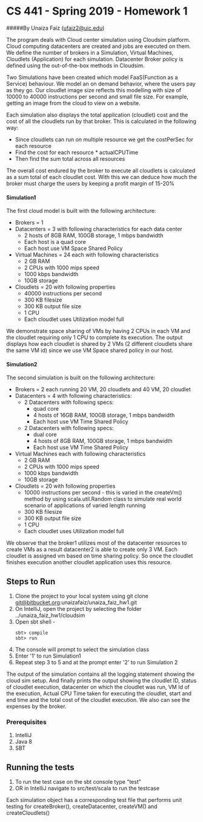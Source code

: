 # CS 441 - Spring 2019 - Homework 1

#####By Unaiza Faiz (ufaiz2@uic.edu)

The program deals with Cloud center simulation using Cloudsim platform. Cloud computing datacenters are created and jobs are executed on them. We define the number of brokers in a Simulation, Virtual Machines, Cloudlets (Application) for each simulation. Datacenter Broker policy is defined using the out-of-the-box methods in Cloudsim. 

Two Simulations have been created which model FaaS(Function as a Service) behaviour. We model an on demand behavior, where the users pay as they go. Our cloudlet image size reflects this modelling with size of 10000 to 40000 instructions per second and small file size. For example, getting an image from the cloud to view on a website.

Each simulation also displays the total application (cloudlet) cost and the cost of all the cloudlets run by that broker. This is calculated in the following way:
   
 - Since cloudlets can run on multiple resource we get the costPerSec for each resource
 - Find the cost for each resource * actualCPUTime
 - Then find the sum total across all resources 

The overall cost endured by the broker to execute all cloudlets is calculated as a sum total of each cloudlet cost. With this we can deduce how much the broker must charge the users by keeping a profit margin of 15-20% 

#### Simulation1 

The first cloud model is built with the following architecture:

* Brokers = 1
* Datacenters = 3 with following characteristics for each data center
     - 2 hosts of 8GB RAM, 100GB storage, 1 mbps bandwidth
     - Each host is a quad core
     - Each host use VM Space Shared Policy 
* Virtual Machines = 24 each with following characteristics
     - 2 GB RAM
     - 2 CPUs with 1000 mips speed
     - 1000 kbps bandwidth
     - 10GB storage
* Cloudlets = 20 with following properties
    - 40000 instructions per second
    - 300 KB filesize
    - 300 KB output file size
    - 1 CPU
    - Each cloudlet uses Utilization model full

We demonstrate space sharing of VMs by having 2 CPUs in each VM and the cloudlet requiring only 1 CPU to complete its execution. The output displays how each cloudlet is shared by 2 VMs (2 different cloudlets share the same VM id) since we use VM Space shared policy in our host.

#### Simulation2

The second simulation is built on the following architecture: 

* Brokers = 2 each running 20 VM, 20 cloudlets and 40 VM, 20 cloudlet
* Datacenters = 4 with following characteristics:
     - 2 Datacenters with following specs:
        - quad core
        - 4 hosts of 16GB RAM, 100GB storage, 1 mbps bandwidth
        - Each host use VM Time Shared Policy 
     - 2 Datacenters with following specs:
        - dual core
        - 4 hosts of 8GB RAM, 100GB storage, 1 mbps bandwidth
        - Each host use VM Time Shared Policy 
* Virtual Machines each with following characteristics
     - 2 GB RAM
     - 2 CPUs with 1000 mips speed
     - 1000 kbps bandwidth
     - 10GB storage
* Cloudlets = 20 with following properties
    - 10000 instructions per second -  this is varied in the createVm() method by using scala.util.Random class to simulate real world scenario of applications of varied length running
    - 300 KB filesize
    - 300 KB output file size
    - 1 CPU
    - Each cloudlet uses Utilization model full

We observe that the broker1 utilizes most of the datacenter resources to create VMs as a result datacenter2 is able to create only 3 VM. Each cloudlet is assigned vm based on time sharing policy. So once the cloudlet finishes execution another cloudlet application uses this resource.

## Steps to Run  

1. Clone the project to your local system using git clone git@bitbucket.org:unaizafaiz/unaiza_faiz_hw1.git
2. On IntelliJ, open the project by selecting the folder ../unaiza_faiz_hw1/cloudsim
3. Open sbt shell -
    ````
    sbt> compile
    sbt> run
   
4. The console will prompt to select the simulation class
5. Enter '1' to run Simulation1 
5. Repeat step 3 to 5 and at the prompt enter '2' to run Simulation 2

The output of the simulation contains all the logging statement showing the cloud sim setup. And finally prints the output showing the cloudlet ID, status of cloudlet execution, datacenter on which the cloudlet was run, VM Id of the execution, Actual CPU Time taken for executing the cloudlet, start and end time and the total cost of the cloudlet execution.
We also can see the expenses by the broker. 

### Prerequisites

1. IntelliJ 
2. Java 8
3. SBT

## Running the tests

1. To run the test case on the sbt console type "test"
2. OR in IntelliJ navigate to src/test/scala to run the testcase

Each simulation object has a corresponding test file that performs unit testing for createBroker(), createDatacenter, createVM() and createCloudlets()



